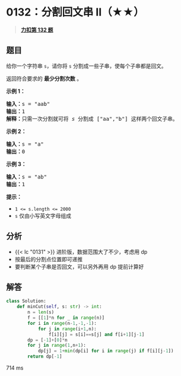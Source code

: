 # 0132：分割回文串 II（★★）


> <u>**[力扣第 132 题](https://leetcode.cn/problems/palindrome-partitioning-ii/)**</u>

## 题目

<p>给你一个字符串 <code>s</code>，请你将 <code>s</code> 分割成一些子串，使每个子串都是回文。</p>

<p>返回符合要求的 <strong>最少分割次数</strong> 。</p>

<div class="original__bRMd">
<div>


<p><strong>示例 1：</strong></p>

<pre>
<strong>输入：</strong>s = "aab"
<strong>输出：</strong>1
<strong>解释：</strong>只需一次分割就可将 <em>s </em>分割成 ["aa","b"] 这样两个回文子串。
</pre>

<p><strong>示例 2：</strong></p>

<pre>
<strong>输入：</strong>s = "a"
<strong>输出：</strong>0
</pre>

<p><strong>示例 3：</strong></p>

<pre>
<strong>输入：</strong>s = "ab"
<strong>输出：</strong>1
</pre>



<p><strong>提示：</strong></p>

<ul>
<li><code>1 <= s.length <= 2000</code></li>
<li><code>s</code> 仅由小写英文字母组成</li>
</ul>
</div>
</div>


## 分析

-  {{< lc "0131" >}} 进阶版，数据范围大了不少，考虑用 dp
- 按最后的分割点位置即可递推
- 要判断某个子串是否回文，可以另外再用 dp 提前计算好

## 解答

```python
class Solution:
    def minCut(self, s: str) -> int:
        n = len(s)
        f = [[1]*n for _ in range(n)]
        for i in range(n-1,-1,-1):
            for j in range(i+1,n):
                f[i][j] = s[i]==s[j] and f[i+1][j-1]
        dp = [-1]+[0]*n
        for j in range(1,n+1):
            dp[j] = 1+min(dp[i] for i in range(j) if f[i][j-1])
        return dp[-1]
```
714 ms

